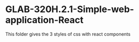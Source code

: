 # GLAB-320H.2.1-Simple-web-application-React
This folder gives the 3 styles of css with react components
